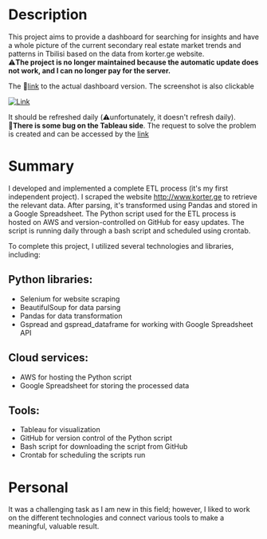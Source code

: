 # Description
This project aims to provide a dashboard for searching for insights and have a whole picture of the current secondary real estate market trends and patterns in Tbilisi based on the data from korter.ge website.   
⚠️**The project is no longer maintained because the automatic update does not work, and I can no longer pay for the server.**

The 🔗[link](https://public.tableau.com/app/profile/volodymyr.khudokormov/viz/korter_geSecondaryRealEstateMarketAnalysis/Dashboard1?publish=yes) 
to the actual dashboard version. The screenshot is also clickable

[![Link](https://i.ibb.co/473pfGQ/chrome-Jl-Rwm-Uhl-Fz.png)](https://public.tableau.com/app/profile/volodymyr.khudokormov/viz/korter_geSecondaryRealEstateMarketAnalysis/Dashboard1?publish=yes)

It should be refreshed daily (⚠️unfortunately, it doesn't refresh daily).   
🔴**There is some bug on the Tableau side**. The request to solve the problem is created and can be accessed by the [link](https://community.tableau.com/s/feed/0D58b0000AhNxrlCQC)

# Summary
I developed and implemented a complete ETL process (it's my first independent project). I scraped the website  http://www.korter.ge to retrieve the relevant data. After parsing, it's transformed using Pandas and stored in a Google Spreadsheet. The Python script used for the ETL process is hosted on AWS and version-controlled on GitHub for easy updates. The script is running daily through a bash script and scheduled using crontab.

To complete this project, I utilized several technologies and libraries, including:

## Python libraries:
* Selenium for website scraping
* BeautifulSoup for data parsing
* Pandas for data transformation
* Gspread and gspread_dataframe for working with Google Spreadsheet API

## Cloud services:
* AWS for hosting the Python script
* Google Spreadsheet for storing the processed data

## Tools:
* Tableau for visualization
* GitHub for version control of the Python script
* Bash script for downloading the script from GitHub
* Crontab for scheduling the scripts run

# Personal
It was a challenging task as I am new in this field; however, I liked to work on the different technologies and connect various tools to make a meaningful, valuable result.
